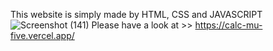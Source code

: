 This website is simply made by HTML, CSS and JAVASCRIPT
![Screenshot (141)](https://user-images.githubusercontent.com/106381447/228557930-d40f218d-49be-4da1-b13c-7da55206face.png)
Please have a look at >>  https://calc-mu-five.vercel.app/
